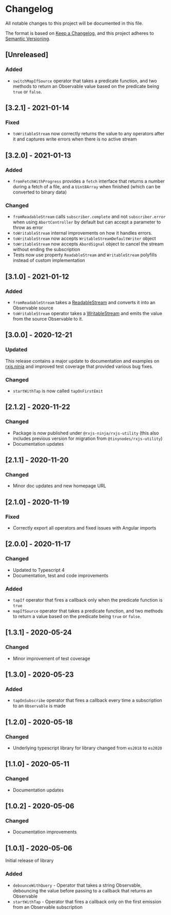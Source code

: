 # Changelog

All notable changes to this project will be documented in this file.

The format is based on [Keep a Changelog](https://keepachangelog.com/en/1.0.0/), and this project adheres
to [Semantic Versioning](https://semver.org/spec/v2.0.0.html).

## [Unreleased]

### Added

- `switchMapIfSource` operator that takes a predicate function, and two methods to return an Observable value based on
  the predicate being `true` or `false`.

## [3.2.1] - 2021-01-14

### Fixed

- `toWritableStream` now correctly returns the value to any operators after it and captures write errors when there is
  no active stream

## [3.2.0] - 2021-01-13

### Added

- `fromFetchWithProgress` provides a `fetch` interface that returns a number during a fetch of a file, and
  a `Uint8Array` when finished (which can be converted to binary data)

### Changed

- `fromReadableStream` calls `subscriber.complete` and not `subscriber.error` when using `AbortController` by default
  but can accept a parameter to throw as error
- `toWritableStream` internal improvements on how it handles errors.
- `toWritableStream` now accepts `WritableStreamDefaultWriter` object
- `toWritableStream` now accepts `AbordSignal` object to cancel the stream without ending the subscription
- Tests now use property `ReadableStream` and `WritableStream` polyfills instead of custom implementation

## [3.1.0] - 2021-01-12

### Added

- `fromReadableStream` takes a [ReadableStream](https://developer.mozilla.org/en-US/docs/Web/API/ReadableStream) and
  converts it into an Observable source
- `toWritableStream` operator takes a [WritableStream](https://developer.mozilla.org/en-US/docs/Web/API/WritableStream)
  and emits the value from the source Observable to it.

## [3.0.0] - 2020-12-21

### Updated

This release contains a major update to documentation and examples on [rxjs.ninja](https://rxjs.ninja) and improved test
coverage that provided various bug fixes.

### Changed

- `startWithTap` is now called `tapOnFirstEmit`

## [2.1.2] - 2020-11-22

### Changed

- Package is now published under `@rxjs-ninja/rxjs-utility` (this also includes previous version for migration
  from `@tinynodes/rxjs-utility`)
- Documentation updates

## [2.1.1] - 2020-11-20

### Changed

- Minor doc updates and new homepage URL

## [2.1.0] - 2020-11-19

### Fixed

- Correctly export all operators and fixed issues with Angular imports

## [2.0.0] - 2020-11-17

### Changed

- Updated to Typescript 4
- Documentation, test and code improvements

### Added

- `tapIf` operator that fires a callback only when the predicate function is `true`
- `mapIfSource` operator that takes a predicate function, and two methods to return a value based on the predicate
  being `true` or `false`.

## [1.3.1] - 2020-05-24

### Changed

- Minor improvement of test coverage

## [1.3.0] - 2020-05-23

### Added

- `tapOnSubscribe` operator that fires a callback every time a subscription to an `Observable` is made

## [1.2.0] - 2020-05-18

### Changed

- Underlying typescript library for library changed from `es2018` to `es2020`

## [1.1.0] - 2020-05-11

### Changed

- Documentation updates

## [1.0.2] - 2020-05-06

### Changed

- Documentation improvements

## [1.0.1] - 2020-05-06

Initial release of library

### Added

- `debounceWithQuery` - Operator that takes a string Observable, debouncing the value before passing to a callback that
  returns an Observable
- `startWithTap` - Operator that fires a callback only on the first emission from an Observable subscription
